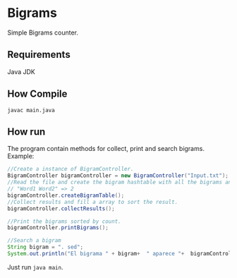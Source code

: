 # Bigrams
Simple Bigrams counter.

## Requirements
Java JDK

## How Compile
`javac main.java`

## How run
The program contain methods for collect, print and search bigrams.
Example:

```java
//Create a instance of BigramController.
BigramController bigramController = new BigramController("Input.txt");
//Read the file and create the bigram hashtable with all the bigrams and the count example:
// "Word1 Word2" => 2
bigramController.createBigramTable();
//Collect results and fill a array to sort the result.
bigramController.collectResults();

//Print the bigrams sorted by count.
bigramController.printBigrams();

//Search a bigram
String bigram = ". sed";
System.out.println("El bigrama " + bigram+  " aparece "+  bigramController.searchBigram(bigram) + " veces.");
```
Just run `java main`.
